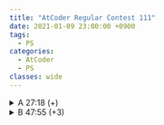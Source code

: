 ```yaml
---
title: "AtCoder Regular Contest 111"
date: 2021-01-09 23:00:00 +0900
tags:
  - PS
categories:
  - AtCoder
  - PS
classes: wide
---
```


<script type="text/javascript" 
src="https://cdn.mathjax.org/mathjax/latest/MathJax.js?config=TeX-AMS_HTML">
</script>

<details>
<summary>A 27:18 (+)</summary>

<div markdown = "1">

## A. Simple Math 2

정수론 문제이다.

먼저 다음을 생각할 수 있다.

$$10^N = a \times M^2 + b \times M + c$$

단 $$a \ge 0, 0 \le b \lt M, 0 \le c \lt M$$

이렇게 하면 구하고자 하는 답은 $$b$$ 값이 된다.

따라서 $$\left\lfloor\dfrac{10^N \pmod {M^2}}{M}\right\rfloor$$ 의 값을 구해주면 된다.

```cpp
#include <iostream>
#include <cmath>

typedef long long ll;

ll powmod(ll a, ll n, ll mod)
{
    if (n == 0)
        return 1;
    if (n == 1)
        return a % mod;
    ll b = powmod(a, n / 2, mod);
    b = (b * b) % mod;
    if (n & 1)
        b = (a * b) % mod;
    return b % mod;
}

int main(void)
{
    std::cin.tie(0);
    std::ios_base::sync_with_stdio(false);

    ll N, M;
    std::cin >> N >> M;

    std::cout << powmod(10, N, M * M) / M << "\n";

    return 0;
}
```
</div>
</details>

<details>
<summary>B 47:55 (+3)</summary>

<div markdown = "1">

## B. Reversible Cards

정해는 그래프 탐색 알고리즘을 통해 각 Connected Components 마다 tree인지를 판별해 각 값을 더해주는 것이다. (tree 의 경우 n-1, 아닐 경우 n)

나는 문제를 나이브하게 해석해서 이분매칭 알고리즘을 먼저 떠올렸다.

카드의 번호들의 집합과 카드에 적혀있는 색들의 집합을 생각하면 두 집합으로 이루어진 이분 그래프를 만들 수 있다.

정점의 개수가 40만개이기 때문에 일반적인 알고리즘을 쓰게 되는 경우 TLE 를 받는다.

$$visited$$ 배열의 초기화방식만 바꿔줘도 쉽게 AC를 받을 수 있다.

이렇게 최적화를 하지 않고도 $$O(E\sqrt{V})$$에 이분매칭을 수행하고 AC를 받는 호프크로프트 카프(Hopcroft-Karp algorithm)알고리즘이 존재한다고 한다.

```cpp
#include <iostream>
#include <vector>
#include <algorithm>

bool visited[404040];
std::vector<int> v[404040];
std::vector<int> toReset;
int w[404040];

int dfs(int node)
{
    for (int i = 0; i < v[node].size(); i++)
    {
        int next = v[node][i];
        if (visited[next])
            continue;
        visited[next] = true;
        toReset.push_back(next);
        if (w[next] == 0 || dfs(w[next]))
        {
            w[next] = node;
            return 1;
        }
    }
    return 0;
}

int main(void)
{
    std::cin.tie(0);
    std::ios_base::sync_with_stdio(false);

    int N;
    std::cin >> N;

    int a, b;
    for (int i = 1; i <= N; i++)
    {
        std::cin >> a >> b;
        v[i].push_back(a);
        v[i].push_back(b);
    }

    int res = 0;
    for (int i = 1; i <= N; i++)
    {
        for(int i = 0; i < toReset.size(); i++){
            visited[toReset[i]] = false;
        }
        toReset.clear();
        res += dfs(i);
    }

    std::cout << res << "\n";

    return 0;
}
```

</div>
</details>